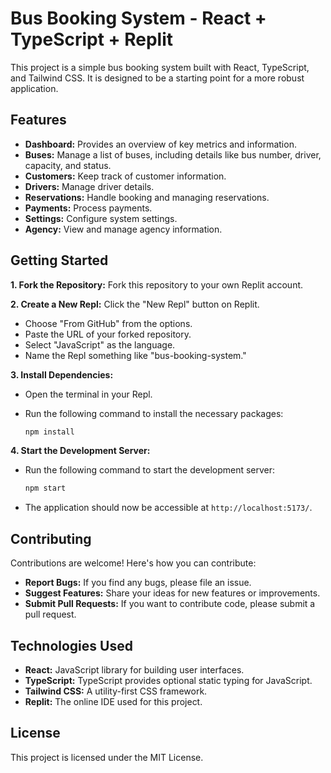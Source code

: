 # Bus Booking System - React + TypeScript + Replit

This project is a simple bus booking system built with React, TypeScript, and Tailwind CSS. It is designed to be a starting point for a more robust application.

## Features

- **Dashboard:** Provides an overview of key metrics and information.
- **Buses:** Manage a list of buses, including details like bus number, driver, capacity, and status.
- **Customers:** Keep track of customer information.
- **Drivers:** Manage driver details.
- **Reservations:**  Handle booking and managing reservations.
- **Payments:** Process payments.
- **Settings:** Configure system settings.
- **Agency:** View and manage agency information.

## Getting Started

**1. Fork the Repository:** Fork this repository to your own Replit account.

**2. Create a New Repl:**  Click the "New Repl" button on Replit.
   - Choose "From GitHub" from the options.
   - Paste the URL of your forked repository.
   - Select "JavaScript" as the language.
   - Name the Repl something like "bus-booking-system."

**3. Install Dependencies:**

   - Open the terminal in your Repl.
   - Run the following command to install the necessary packages:

     ```bash
     npm install
     ```

**4. Start the Development Server:**

   - Run the following command to start the development server:

     ```bash
     npm start
     ```

   - The application should now be accessible at `http://localhost:5173/`.

## Contributing

Contributions are welcome! Here's how you can contribute:

- **Report Bugs:**  If you find any bugs, please file an issue.
- **Suggest Features:**  Share your ideas for new features or improvements.
- **Submit Pull Requests:** If you want to contribute code, please submit a pull request.

## Technologies Used

- **React:** JavaScript library for building user interfaces.
- **TypeScript:**  TypeScript provides optional static typing for JavaScript.
- **Tailwind CSS:** A utility-first CSS framework.
- **Replit:**  The online IDE used for this project.

## License

This project is licensed under the MIT License.